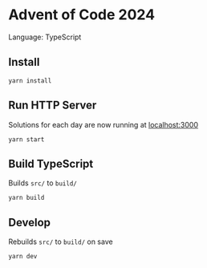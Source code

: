 # Advent of Code 2024

Language: TypeScript

## Install

```
yarn install
```

## Run HTTP Server

Solutions for each day are now running at [localhost:3000](http://localhost:3000)

```
yarn start
```

## Build TypeScript

Builds `src/` to `build/`

```
yarn build
```

## Develop

Rebuilds `src/` to `build/` on save

```
yarn dev
```
